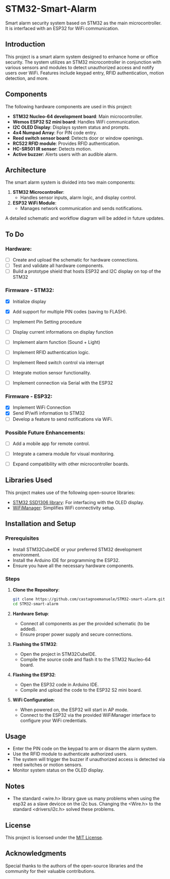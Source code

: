 # STM32-Smart-Alarm

Smart alarm security system based on STM32 as the main microcontroller. It is interfaced with an ESP32 for WiFi communication.

## Introduction

This project is a smart alarm system designed to enhance home or office security. The system utilizes an STM32 microcontroller in conjunction with various sensors and modules to detect unauthorized access and notify users over WiFi. Features include keypad entry, RFID authentication, motion detection, and more.

## Components

The following hardware components are used in this project:
- **STM32 Nucleo-64 development board**: Main microcontroller.
- **Wemos ESP32 S2 mini board**: Handles WiFi communication.
- **I2C OLED Display**: Displays system status and prompts.
- **4x4 Numpad Array**: For PIN code entry.
- **Reed switch sensor board**: Detects door or window openings.
- **RC522 RFID module**: Provides RFID authentication.
- **HC-SR501 IR sensor**: Detects motion.
- **Active buzzer**: Alerts users with an audible alarm.

## Architecture

The smart alarm system is divided into two main components:
1. **STM32 Microcontroller**:
   - Handles sensor inputs, alarm logic, and display control.
2. **ESP32 WiFi Module**:
   - Manages network communication and sends notifications.

A detailed schematic and workflow diagram will be added in future updates.

## To Do

### Hardware:
- [ ] Create and upload the schematic for hardware connections.
- [ ] Test and validate all hardware components.
- [ ] Build a prototype shield that hosts ESP32 and I2C display on top of the STM32

### Firmware - STM32:
- [x] Initialize display
- [x] Add support for multiple PIN codes (saving to FLASH).
- [ ] Implement Pin Setting procedure
- [ ] Display current informations on display function
- [ ] Implement alarm function (Sound + Light)
- [ ] Implement RFID authentication logic.
- [ ] Implement Reed switch control via interrupt
- [ ] Integrate motion sensor functionality.
- [ ] Implement connection via Serial with the ESP32


### Firmware - ESP32:
- [x] Implement WiFi Connection
- [x] Send IP/wifi information to STM32
- [ ] Develop a feature to send notifications via WiFi.

### Possible Future Enhancements:
- [ ] Add a mobile app for remote control.
- [ ] Integrate a camera module for visual monitoring.
- [ ] Expand compatibility with other microcontroller boards.


## Libraries Used

This project makes use of the following open-source libraries:
- [STM32 SSD1306 library](https://github.com/afiskon/stm32-ssd1306): For interfacing with the OLED display.
- [WiFiManager](https://github.com/tzapu/WiFiManager): Simplifies WiFi connectivity setup.

## Installation and Setup

### Prerequisites
- Install STM32CubeIDE or your preferred STM32 development environment.
- Install the Arduino IDE for programming the ESP32.
- Ensure you have all the necessary hardware components.

### Steps
1. **Clone the Repository**:
   ```bash
   git clone https://github.com/castagnoemanuele/STM32-smart-alarm.git
   cd STM32-smart-alarm
   ```

2. **Hardware Setup**:
   - Connect all components as per the provided schematic (to be added).
   - Ensure proper power supply and secure connections.

3. **Flashing the STM32**:
   - Open the project in STM32CubeIDE.
   - Compile the source code and flash it to the STM32 Nucleo-64 board.

4. **Flashing the ESP32**:
   - Open the ESP32 code in Arduino IDE.
   - Compile and upload the code to the ESP32 S2 mini board.

5. **WiFi Configuration**:
   - When powered on, the ESP32 will start in AP mode.
   - Connect to the ESP32 via the provided WiFiManager interface to configure your WiFi credentials.

## Usage

- Enter the PIN code on the keypad to arm or disarm the alarm system.
- Use the RFID module to authenticate authorized users.
- The system will trigger the buzzer if unauthorized access is detected via reed switches or motion sensors.
- Monitor system status on the OLED display.

## Notes
- The standard <wire.h> library gave us many problems when using the esp32 as a slave devicce on the i2c bus. Changing the <Wire.h> to the standard <drivers/i2c.h> solved these problems.

## License

This project is licensed under the [MIT License](LICENSE).

## Acknowledgments

Special thanks to the authors of the open-source libraries and the community for their valuable contributions.
